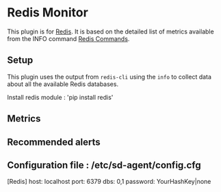 Redis Monitor
===
This plugin is for [Redis](https://www.redis.io/). It is based on the
detailed list of metrics available from the INFO command [Redis Commands](http://redis.io/commands/info).

Setup
---
This plugin uses the output from `redis-cli` using the `info` to collect data about all the available Redis databases.

Install redis module : 'pip install redis'

Metrics
---

Recommended alerts
---

Configuration file : /etc/sd-agent/config.cfg
---
[Redis]
host: localhost
port: 6379
dbs: 0,1
password: YourHashKey|none